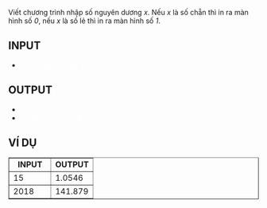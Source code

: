 <div class="problem_description" id="problem_description">
			<p>Viết chương trình nhập số nguyên dương <em>x</em>. Nếu <em>x</em> là số chẵn thì in ra màn hình số <em>0</em>, nếu <em>x</em> là số lẻ thì in ra màn hình số <em>1</em>.</p>

<h2>INPUT</h2>

<ul>
	<li><span style="color:white">S</span><span style="color:white">ố nguyên dương </span><em><span style="color:white">x</span></em></li>
</ul>

<h2>OUTPUT</h2>

<ul>
	<li><span style="color:white">1: Nếu&nbsp;<em>x</em>&nbsp;là&nbsp;số lẽ</span></li>
	<li><span style="color:white">0: Nếu&nbsp;&nbsp;<em>x</em>&nbsp;là&nbsp;số chẵn</span></li>
</ul>

<h2>VÍ DỤ</h2>

<table border="1" cellpadding="1" cellspacing="1" style="width:100%">
	<tbody>
		<tr>
			<td style="text-align:center; vertical-align:top; width:50%"><strong>INPUT</strong></td>
			<td style="text-align:center; vertical-align:top; width:50%"><strong>OUTPUT</strong></td>
		</tr>
		<tr>
			<td style="vertical-align:top; width:50%">15</td>
			<td style="vertical-align:top; width:50%">1.0546</td>
		</tr>
		<tr>
			<td style="vertical-align:top; width:50%">2018</td>
			<td style="vertical-align:top; width:50%">141.879</td>
		</tr>
	</tbody>
</table>

<p>&nbsp;</p>